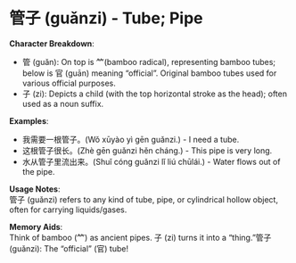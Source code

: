# **管子 (guǎnzi) - Tube; Pipe**

**Character Breakdown**:  
- 管 (guǎn): On top is ⺮(bamboo radical), representing bamboo tubes; below is 官 (guān) meaning “official”. Original bamboo tubes used for various official purposes.  
- 子 (zi): Depicts a child (with the top horizontal stroke as the head); often used as a noun suffix.

**Examples**:  
- 我需要一根管子。(Wǒ xūyào yì gēn guǎnzi.) - I need a tube.  
- 这根管子很长。(Zhè gēn guǎnzi hěn cháng.) - This pipe is very long.  
- 水从管子里流出来。(Shuǐ cóng guǎnzi lǐ liú chūlái.) - Water flows out of the pipe.

**Usage Notes**:  
管子 (guǎnzi) refers to any kind of tube, pipe, or cylindrical hollow object, often for carrying liquids/gases.

**Memory Aids**:  
Think of bamboo (⺮) as ancient pipes. 子 (zi) turns it into a “thing.”管子 (guǎnzi): The “official” (官) tube!